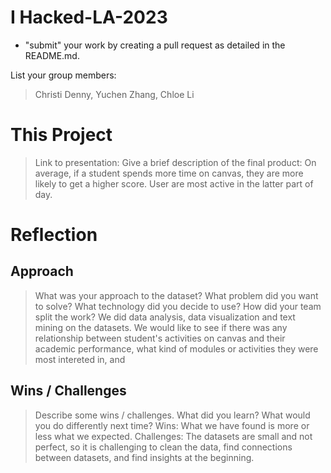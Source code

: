 # I Hacked-LA-2023
- "submit" your work by creating a pull request as detailed in the README.md.

List your group members:
> Christi Denny, Yuchen Zhang, Chloe Li

# This Project<br>
> Link to presentation: 
> Give a brief description of the final product:
>   On average, if a student spends more time on canvas, they are more likely to get a higher score.
>   User are most active in the latter part of day.
>   

# Reflection
## Approach<br>
> What was your approach to the dataset? What problem did you want to solve? What technology did you decide to use? How did your team split the work?
> We did data analysis, data visualization and text mining on the datasets.
> We would like to see if there was any relationship between student's activities on canvas and their academic performance, what kind of modules or activities they were most intereted in, and 
 
## Wins / Challenges<br>
> Describe some wins / challenges. What did you learn? What would you do differently next time?
> Wins: What we have found is more or less what we expected.
> Challenges: The datasets are small and not perfect, so it is challenging to clean the data, find connections between datasets, and find insights at the beginning.


